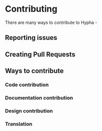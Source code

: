 # Contributing

There are many ways to contribute to Hypha - 

## Reporting issues


## Creating Pull Requests

## Ways to contribute

### Code contribution


### Documentation contribution

### Design contribution

### Translation
